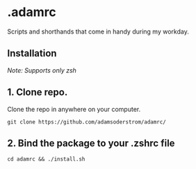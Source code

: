 # .adamrc

Scripts and shorthands that come in handy during my workday.

## Installation

_Note: Supports only zsh_

## 1. Clone repo.

Clone the repo in anywhere on your computer.

`git clone https://github.com/adamsoderstrom/adamrc/`

## 2. Bind the package to your .zshrc file

`cd adamrc && ./install.sh`
